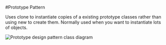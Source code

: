 #Prototype Pattern

Uses clone to instantiate copies of a existing prototype classes rather than using new to create them.
Normally used when you want to instantiate lots of objects.

![Prototype design pattern class diagram](http://www.yuml.me/8384ece3 "rototype design pattern class diagram")